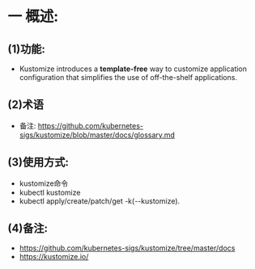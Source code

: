 # 一 概述:
## (1)功能:
- Kustomize introduces a **template-free** way to customize application configuration that simplifies the use of off-the-shelf applications.

## (2)术语
- 备注: https://github.com/kubernetes-sigs/kustomize/blob/master/docs/glossary.md

## (3)使用方式:
- kustomize命令
- kubectl kustomize
- kubectl apply/create/patch/get -k(--kustomize).

## (4)备注:
- https://github.com/kubernetes-sigs/kustomize/tree/master/docs
- https://kustomize.io/
